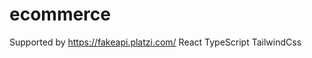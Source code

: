 # ecommerce

Supported by <a href="https://fakeapi.platzi.com/" target="_blank">https://fakeapi.platzi.com/</a>
React
TypeScript
TailwindCss
